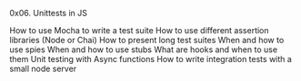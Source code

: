 0x06. Unittests in JS

How to use Mocha to write a test suite
How to use different assertion libraries (Node or Chai)
How to present long test suites
When and how to use spies
When and how to use stubs
What are hooks and when to use them
Unit testing with Async functions
How to write integration tests with a small node server